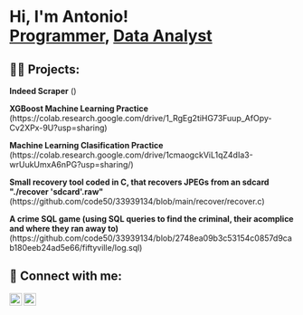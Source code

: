 <h1>Hi, I'm Antonio! <br/><a href="https://github.com/txnyz01">Programmer</a>, <a href="https://github.com/txnyz01">Data Analyst</a></h1>

<h2>👨‍💻 Projects:</h2>
<p><b> Indeed Scraper</b> ()
 <p><b> XGBoost Machine Learning Practice</b>
 (https://colab.research.google.com/drive/1_RgEg2tiHG73Fuup_AfOpy-Cv2XPx-9U?usp=sharing)</p>
 
<p><b> Machine Learning Clasification Practice </b>
  (https://colab.research.google.com/drive/1cmaogckViL1qZ4dIa3-wrUukUmxA6nPG?usp=sharing/)</p>
<p><b> Small recovery tool coded in C, that recovers JPEGs from an sdcard "./recover 'sdcard'.raw"</b>
 (https://github.com/code50/33939134/blob/main/recover/recover.c)</p>

<p><b> A crime SQL game (using SQL queries to find the criminal, their acomplice and where they ran away to)</b>
 (https://github.com/code50/33939134/blob/2748ea09b3c53154c0857d9cab180eeb24ad5e66/fiftyville/log.sql)</p>
 
<h2> 🤳 Connect with me:</h2>

[<img align="left" alt="AV | LinkedIn" width="22px" src="https://cdn.jsdelivr.net/npm/simple-icons@v3/icons/linkedin.svg" />][linkedin]
[<img align="left" alt="AV | Instagram" width="22px" src="https://cdn.jsdelivr.net/npm/simple-icons@v3/icons/instagram.svg" />][instagram]

[instagram]: https://www.instagram.com/tyzv01/
[linkedin]: https://www.linkedin.com/in/antonio-velichkov-46b5a719a/

